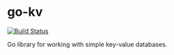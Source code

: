 go-kv
=====

[![Build Status](https://travis-ci.org/vaughan0/go-kv.png?branch=master)](https://travis-ci.org/vaughan0/go-kv)

Go library for working with simple key-value databases.